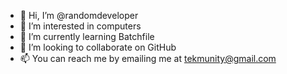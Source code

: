 - 👋 Hi, I’m @randomdeveloper
- 👀 I’m interested in computers
- 🌱 I’m currently learning Batchfile
- 💞️ I’m looking to collaborate on GitHub
- 📫 You can reach me by emailing me at tekmunity@gmail.com

<!---
Some Random Developer/Some-Random-Developer is a ✨ special ✨ repository because its `README.md` (this file) appears on your GitHub profile.
You can click the Preview link to take a look at your changes.
--->
